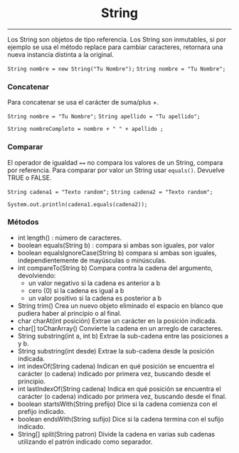 <h1 align="center"> String </h1>

---

Los String son objetos de tipo referencia.
Los String son inmutables, si por ejemplo se usa el método replace para cambiar caracteres, retornara una nueva instancia distinta a la original.

`String nombre = new String("Tu Nombre");`
`String nombre = "Tu Nombre";`

### Concatenar

Para concatenar se usa el carácter de suma/plus +.

`String nombre = "Tu Nombre";`
`String apellido = "Tu apellido";`

`String nombreCompleto = nombre + " " + apellido ;`

### Comparar

El operador de igualdad `==` no compara los valores de un String, compara por referencia.
Para comparar por valor un String usar `equals()`. Devuelve TRUE o FALSE.

`String cadena1 = "Texto random";`
`String cadena2 = "Texto random";`

`System.out.println(cadena1.equals(cadena2));`


### Métodos

- int length() : número de caracteres.
- boolean equals(String b) : compara si ambas son iguales, por valor
- boolean equalsIgnoreCase(String b) compara si ambas son iguales,
  independientemente de mayúsculas o minúsculas.
- int compareTo(String b) Compara contra la cadena del argumento,
  devolviendo:
    - un valor negativo si la cadena es anterior a b
    - cero (0) si la cadena es igual a b
    - un valor positivo si la cadena es posterior a b
- String trim() Crea un nuevo objeto eliminado el espacio en blanco que pudiera
  haber al principio o al final.
- char charAt(int posición) Extrae un carácter en la posición indicada.
- char[] toCharArray() Convierte la cadena en un arreglo de caracteres.
- String substring(int a, int b) Extrae la sub-cadena entre las posiciones a y b.
- String substring(int desde) Extrae la sub-cadena desde la posición indicada.
- int indexOf(String cadena) Indican en qué posición se encuentra el carácter (o
  cadena) indicado por primera vez, buscando desde el principio.
- int lastIndexOf(String cadena) Indica en qué posición se encuentra el carácter
  (o cadena) indicado por primera vez, buscando desde el final.
- boolean startsWith(String prefijo) Dice si la cadena comienza con el prefijo
  indicado.
- boolean endsWith(String sufijo) Dice si la cadena termina con el sufijo
  indicado.
- String[] split(String patron) Divide la cadena en varias sub cadenas utilizando
  el patrón indicado como separador.
